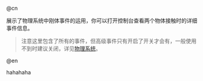 @cn

展示了物理系统中刚体事件的运用，你可以打开控制台查看两个物体接触时的详细事件信息。

>注意这里包含了所有的事件，但高级事件只有开启了开关才会有，一般使用不到时建议关闭，详见[物理系统](../../guide/physic)。

@en

hahahaha
